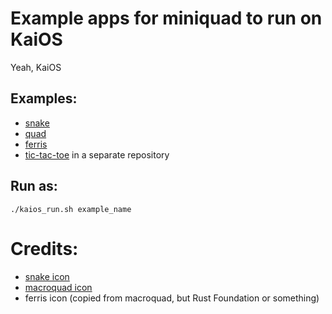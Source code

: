 # Example apps for miniquad to run on KaiOS

Yeah, KaiOS

## Examples:
- [snake](https://github.com/not-fl3/macroquad/blob/master/examples/snake.rs)
- [quad](https://github.com/not-fl3/miniquad/blob/master/examples/quad.rs)
- [ferris](https://github.com/not-fl3/miniquad/blob/master/examples/texture.rs)
- [tic-tac-toe](https://github.com/birhburh/macroquad_tic_tac_toe) in a separate repository

## Run as:
```
./kaios_run.sh example_name
```

# Credits:
- [snake icon](https://www.flaticon.com/free-icon/snake_616653)
- [macroquad icon](https://github.com/not-fl3/macroquad-website/blob/source/static/favicon-32x32.png)
- ferris icon (copied from macroquad, but Rust Foundation or something)
